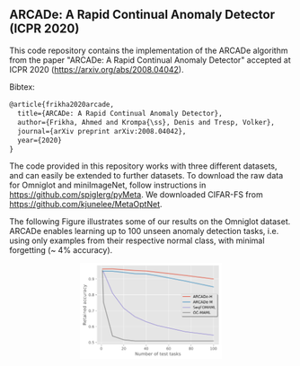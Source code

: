 ## ARCADe: A Rapid Continual Anomaly Detector (ICPR 2020)

This code repository contains the implementation of the ARCADe algorithm from the paper 
"ARCADe: A Rapid Continual Anomaly Detector" accepted at ICPR 2020 (https://arxiv.org/abs/2008.04042).

Bibtex:
```
@article{frikha2020arcade,
  title={ARCADe: A Rapid Continual Anomaly Detector},
  author={Frikha, Ahmed and Krompa{\ss}, Denis and Tresp, Volker},
  journal={arXiv preprint arXiv:2008.04042},
  year={2020}
}
```

The code provided in this repository works with three different datasets, and can easily be extended to further datasets. 
To download the raw data for Omniglot and miniImageNet, follow instructions in https://github.com/spiglerg/pyMeta. 
We downloaded CIFAR-FS from https://github.com/kjunelee/MetaOptNet. 

The following Figure illustrates some of our results on the Omniglot dataset. 
ARCADe enables learning up to 100 unseen anomaly detection tasks, i.e. using only examples from their respective normal class, with minimal forgetting (~ 4% accuracy).
<div style="text-align:center">
<img align="center" src="./r_omniglot.svg" width=50% height=50% />
</div>
